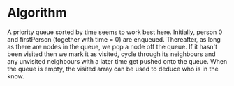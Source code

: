 # Algorithm
A priority queue sorted by time seems to work best here. Initially, person 0 and firstPerson (together with time = 0) are enqueued. Thereafter, as long as there are nodes in the queue, we pop a node off the queue. If it hasn't been visited then we mark it as visited, cycle through its neighbours and any unvisited neighbours with a later time get pushed onto the queue. When the queue is empty, the visited array can be used to deduce who is in the know.
